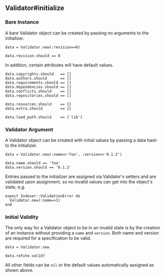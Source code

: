 ## Validator#initialize

### Bare Instance

A bare Validator object can be created by passing no arguments
to the initializer.

    data = Validator.new(:revision=>0)

    data.revision.should == 0

In addition, certain attributes will have default values.

    data.copyrights.should   == []
    data.authors.should      == []
    data.requirements.should == []
    data.dependencies.should == []
    data.conflicts.should    == []
    data.repositories.should == []

    data.resources.should    == {}
    data.extra.should        == {}

    data.load_path.should    == ['lib']

### Validator Argument

A Validator object can be created with initial values by passing a data
hash to the initializer.

    data = Validator.new(:name=>'foo', :version=>'0.1.2')

    data.name.should == 'foo'
    data.version.should == '0.1.2'

Entries passed to the initializer are assigned via Validator's setters
and are validated upon assignment, so no invalid values can get into the
object's state, e.g.

    expect Indexer::ValidationError do
      Validator.new(:name=>1)
    end

### Initial Validity 

The only way for a Validator object to be in an invalid state is
by the creation of an instance without providing a `name` and `version`.
Both name and version are required for a specification to be valid.

    data = Validator.new

    data.refute.valid?

All other fields can be `nil` or the default values automatically assigned
as shown above.

